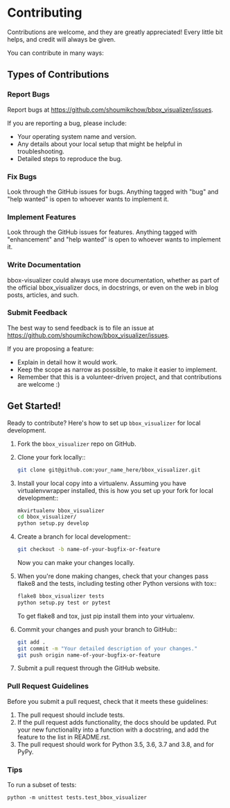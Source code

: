 # Contributing

Contributions are welcome, and they are greatly appreciated! Every little bit
helps, and credit will always be given.

You can contribute in many ways:

## Types of Contributions


### Report Bugs

Report bugs at https://github.com/shoumikchow/bbox_visualizer/issues.

If you are reporting a bug, please include:

* Your operating system name and version.
* Any details about your local setup that might be helpful in troubleshooting.
* Detailed steps to reproduce the bug.

### Fix Bugs


Look through the GitHub issues for bugs. Anything tagged with "bug" and "help
wanted" is open to whoever wants to implement it.

### Implement Features

Look through the GitHub issues for features. Anything tagged with "enhancement"
and "help wanted" is open to whoever wants to implement it.

### Write Documentation


bbox-visualizer could always use more documentation, whether as part of the
official bbox_visualizer docs, in docstrings, or even on the web in blog posts,
articles, and such.

### Submit Feedback


The best way to send feedback is to file an issue at https://github.com/shoumikchow/bbox_visualizer/issues.

If you are proposing a feature:

* Explain in detail how it would work.
* Keep the scope as narrow as possible, to make it easier to implement.
* Remember that this is a volunteer-driven project, and that contributions
  are welcome :)

## Get Started!


Ready to contribute? Here's how to set up `bbox_visualizer` for local development.

1. Fork the `bbox_visualizer` repo on GitHub.
2. Clone your fork locally::

    ```bash
    git clone git@github.com:your_name_here/bbox_visualizer.git
    ```

3. Install your local copy into a virtualenv. Assuming you have virtualenvwrapper installed, this is how you set up your fork for local development::

    ```bash
    mkvirtualenv bbox_visualizer
    cd bbox_visualizer/
    python setup.py develop
    ```

4. Create a branch for local development::

    ```bash
    git checkout -b name-of-your-bugfix-or-feature
    ```

   Now you can make your changes locally.

5. When you're done making changes, check that your changes pass flake8 and the
   tests, including testing other Python versions with tox::

    ```bash
    flake8 bbox_visualizer tests
    python setup.py test or pytest
    ```

   To get flake8 and tox, just pip install them into your virtualenv.

6. Commit your changes and push your branch to GitHub::

    ```bash
    git add .
    git commit -m "Your detailed description of your changes."
    git push origin name-of-your-bugfix-or-feature
    ```

7. Submit a pull request through the GitHub website.

### Pull Request Guidelines


Before you submit a pull request, check that it meets these guidelines:

1. The pull request should include tests.
2. If the pull request adds functionality, the docs should be updated. Put
   your new functionality into a function with a docstring, and add the
   feature to the list in README.rst.
3. The pull request should work for Python 3.5, 3.6, 3.7 and 3.8, and for PyPy.

### Tips


To run a subset of tests:

    python -m unittest tests.test_bbox_visualizer